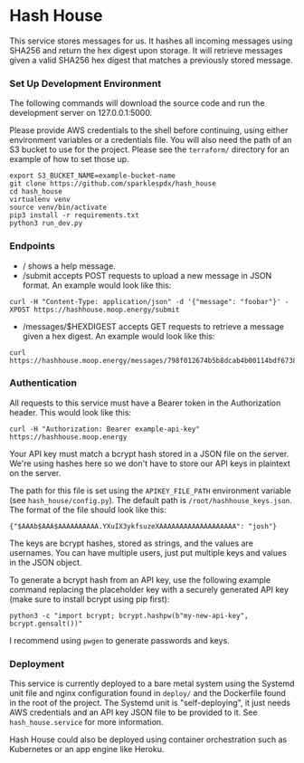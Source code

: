 # Hash House

This service stores messages for us. It hashes all incoming messages using SHA256 and return the hex digest upon storage. It will retrieve messages given a valid SHA256 hex digest that matches a previously stored message.


### Set Up Development Environment

The following commands will download the source code and run the development server on 127.0.0.1:5000.

Please provide AWS credentials to the shell before continuing, using either environment variables or a credentials file. You will also need the path of an S3 bucket to use for the project. Please see the `terraform/` directory for an example of how to set those up.

```
export S3_BUCKET_NAME=example-bucket-name
git clone https://github.com/sparklespdx/hash_house
cd hash_house
virtualenv venv
source venv/bin/activate
pip3 install -r requirements.txt
python3 run_dev.py
```


### Endpoints

* / shows a help message.
* /submit accepts POST requests to upload a new message in JSON format. An example would look like this:
```
curl -H "Content-Type: application/json" -d '{"message": "foobar"}' -XPOST https://hashhouse.moop.energy/submit
```
* /messages/$HEXDIGEST accepts GET requests to retrieve a message given a hex digest. An example would look like this:
```
curl https://hashhouse.moop.energy/messages/798f012674b5b8dcab4b00114bdf6738a69a4cdcf7ca0db1149260c9f81b73f7
```

### Authentication

All requests to this service must have a Bearer token in the Authorization header. This would look like this:

```
curl -H "Authorization: Bearer example-api-key" https://hashhouse.moop.energy
```

Your API key must match a bcrypt hash stored in a JSON file on the server. We're using hashes here so we don't have to store our API keys in plaintext on the server.

The path for this file is set using the `APIKEY_FILE_PATH` environment variable (see `hash_house/config.py`). The default path is `/root/hashhouse_keys.json`. The format of the file should look like this:

```
{"$AAAb$AAA$AAAAAAAAAA.YXuIX3ykfsuzeXAAAAAAAAAAAAAAAAAAA": "josh"}
```

The keys are bcrypt hashes, stored as strings, and the values are usernames. You can have multiple users, just put multiple keys and values in the JSON object.

To generate a bcrypt hash from an API key, use the following example command replacing the placeholder key with a securely generated API key (make sure to install bcrypt using pip first):

```
python3 -c "import bcrypt; bcrypt.hashpw(b"my-new-api-key", bcrypt.gensalt())"
```

I recommend using `pwgen` to generate passwords and keys.


### Deployment

This service is currently deployed to a bare metal system using the Systemd unit file and nginx configuration found in `deploy/` and the Dockerfile found in the root of the project. The Systemd unit is "self-deploying", it just needs AWS credentials and an API key JSON file to be provided to it. See `hash_house.service` for more information.

Hash House could also be deployed using container orchestration such as Kubernetes or an app engine like Heroku.
